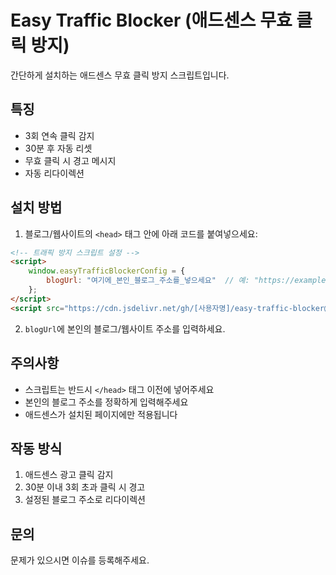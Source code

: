 # Easy Traffic Blocker (애드센스 무효 클릭 방지)

간단하게 설치하는 애드센스 무효 클릭 방지 스크립트입니다.

## 특징
- 3회 연속 클릭 감지
- 30분 후 자동 리셋
- 무효 클릭 시 경고 메시지
- 자동 리다이렉션

## 설치 방법

1. 블로그/웹사이트의 `<head>` 태그 안에 아래 코드를 붙여넣으세요:

```html
<!-- 트래픽 방지 스크립트 설정 -->
<script>
    window.easyTrafficBlockerConfig = {
        blogUrl: "여기에_본인_블로그_주소를_넣으세요"  // 예: "https://example.com"
    };
</script>
<script src="https://cdn.jsdelivr.net/gh/[사용자명]/easy-traffic-blocker@1.0/easy_traffic_blocker.js"></script>
```

2. `blogUrl`에 본인의 블로그/웹사이트 주소를 입력하세요.

## 주의사항
- 스크립트는 반드시 `</head>` 태그 이전에 넣어주세요
- 본인의 블로그 주소를 정확하게 입력해주세요
- 애드센스가 설치된 페이지에만 적용됩니다

## 작동 방식
1. 애드센스 광고 클릭 감지
2. 30분 이내 3회 초과 클릭 시 경고
3. 설정된 블로그 주소로 리다이렉션

## 문의
문제가 있으시면 이슈를 등록해주세요. 